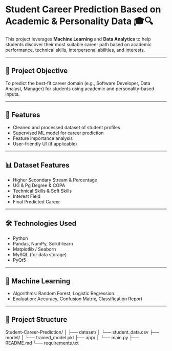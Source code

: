 # Student Career Prediction Based on Academic & Personality Data 🎓🔍

This project leverages **Machine Learning** and **Data Analytics** to help students discover their most suitable career path based on academic performance, technical skills, interpersonal abilities, and interests.

---

## 🔗 Project Objective
To predict the best-fit career domain (e.g., Software Developer, Data Analyst, Manager) for students using academic and personality-based inputs.

---

## 🚀 Features
- Cleaned and processed dataset of student profiles
- Supervised ML model for career prediction
- Feature importance analysis
- User-friendly UI (if applicable)

---

## 📊 Dataset Features
- Higher Secondary Stream & Percentage  
- UG & Pg Degree & CGPA  
- Technical Skills & Soft Skills  
- Interest Field  
- Final Predicted Career

---

## 🛠️ Technologies Used
- Python
- Pandas, NumPy, Scikit-learn
- Matplotlib / Seaborn
- MySQL (for data storage)
- PyQt5 

---

## 🧠 Machine Learning
- Algorithms: Random Forest, Logistic Regression.
- Evaluation: Accuracy, Confusion Matrix, Classification Report

---

## 📁 Project Structure
Student-Career-Prediction/
│
├── dataset/
│ └── student_data.csv
├── model/
│ └── trained_model.pkl
├── app/
│ └── main.py
├── README.md
└── requirements.txt

